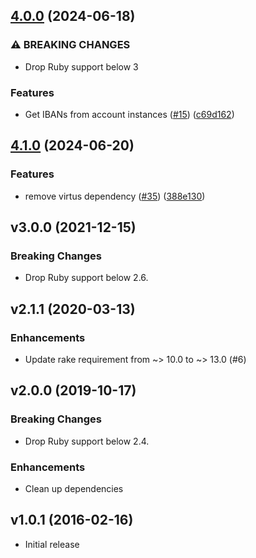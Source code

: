 ## [4.0.0](https://github.com/sequra/norma43_parser/compare/3.0.0...v4.0.0) (2024-06-18)

### ⚠ BREAKING CHANGES

* Drop Ruby support below 3

### Features

* Get IBANs from account instances ([#15](https://github.com/sequra/norma43_parser/issues/15)) ([c69d162](https://github.com/sequra/norma43_parser/commit/c69d162361b188f2b2d904b1958e3108be9a3939))

## [4.1.0](https://github.com/sequra/norma43_parser/compare/v4.0.0...v4.1.0) (2024-06-20)


### Features

* remove virtus dependency ([#35](https://github.com/sequra/norma43_parser/issues/35)) ([388e130](https://github.com/sequra/norma43_parser/commit/388e1303d1e86c5fc5d1df776905f3d67e26be77))

## v3.0.0 (2021-12-15)

### Breaking Changes

- Drop Ruby support below 2.6.

## v2.1.1 (2020-03-13)

### Enhancements

- Update rake requirement from ~> 10.0 to ~> 13.0 (#6)

## v2.0.0 (2019-10-17)

### Breaking Changes

- Drop Ruby support below 2.4.

### Enhancements

- Clean up dependencies

## v1.0.1 (2016-02-16)

- Initial release

